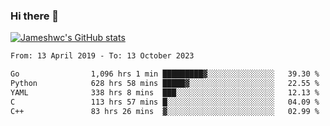 ### Hi there 👋

[![Jameshwc's GitHub stats](https://github-readme-stats.vercel.app/api?username=jameshwc)](https://github.com/anuraghazra/github-readme-stats)

<!--START_SECTION:waka-->

```txt
From: 13 April 2019 - To: 13 October 2023

Go                1,096 hrs 1 min █████████▓░░░░░░░░░░░░░░░   39.30 %
Python            628 hrs 58 mins █████▓░░░░░░░░░░░░░░░░░░░   22.55 %
YAML              338 hrs 8 mins  ███░░░░░░░░░░░░░░░░░░░░░░   12.13 %
C                 113 hrs 57 mins █░░░░░░░░░░░░░░░░░░░░░░░░   04.09 %
C++               83 hrs 26 mins  ▓░░░░░░░░░░░░░░░░░░░░░░░░   02.99 %
```

<!--END_SECTION:waka-->